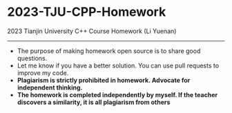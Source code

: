# 2023-TJU-CPP-Homework
 2023 Tianjin University C++ Course Homework (Li Yuenan) 

--- 
- The purpose of making homework open source is to share good questions.
- Let me know if you have a better solution. You can use pull requests to improve my code.
- **Plagiarism is strictly prohibited in homework. Advocate for independent thinking.**
- **The homework is completed independently by myself. If the teacher discovers a similarity, it is all plagiarism from others**